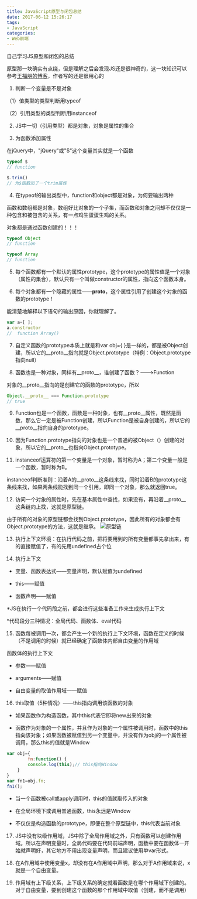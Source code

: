 ```yaml
---
title: JavaScript原型与闭包总结
date: 2017-06-12 15:26:17
tags:
- JavaScript
categories:
- Web前端
---
```

自己学习JS原型和闭包的总结
<!--more-->
原型那一块确实有点绕，但是理解之后会发现JS还是很神奇的，这一块知识可以参考[王福朋的博客](http://www.cnblogs.com/wangfupeng1988/p/3977924.html)，作者写的还是很用心的

1. 判断一个变量是不是对象

（1）值类型的类型判断用typeof

（2）引用类型的类型判断用instanceof

2. JS中一切（引用类型）都是对象，对象是属性的集合

3. 为函数添加属性

在jQuery中，"jQuery"或"$"这个变量其实就是一个函数

```javascript
typeof $  
// function

$.trim()
// 为$函数加了一个trim属性
```

4. 在typeof的输出类型中，function和object都是对象，为何要输出两种

函数和数组都是对象，数组好比对象的一个子集，而函数和对象之间却不仅仅是一种包含和被包含的关系，有一点鸡生蛋蛋生鸡的关系。

对象都是通过函数创建的！！！
```javascript
typeof Object
// function

typeof Array
// function
```

5. 每个函数都有一个默认的属性prototype，这个prototype的属性值是一个对象（属性的集合），默认只有一个叫做constructor的属性，指向这个函数本身。

6. 每个对象都有一个隐藏的属性——__proto__，这个属性引用了创建这个对象的函数的prototype！

能清楚地解释以下语句的输出原因，你就理解了。
```javascript
var a=[ ]; 
a.constructor
//  function Array()
```

7. 自定义函数的prototype本质上就是和var obj={ }是一样的，都是被Object创建，所以它的__proto__指向就是Object.prototype（特例：Object.prototype指向null）

8. 函数也是一种对象，同样有__proto__，谁创建了函数？--->Function

对象的__proto__指向的是创建它的函数的prototype，所以
```javascript
Object.__proto__ === Function.prototype
// true
```

9. Function也是一个函数，函数是一种对象，也有__proto__属性，既然是函数，那么它一定是被Function创建，所以Function是被自身创建的，所以它的__proto__指向自身的prototype。


10. 因为Function.prototype指向的对象也是一个普通的被Object（）创建的对象，所以它的__proto__也指向Object.prototype。


11. instanceof运算符的第一个变量是一个对象，暂时称为A；第二个变量一般是一个函数，暂时称为B。

instanceof判断准则：沿着A的__proto__这条线来找，同时沿着B的prototype这条线来找，如果两条线能找到同一个引用，即同一个对象，那么就返回true。


12. 访问一个对象的属性时，先在基本属性中查找，如果没有，再沿着__proto__这条链向上找，这就是原型链。

由于所有的对象的原型链都会找到Object.prototype，因此所有的对象都会有Object.prototype的方法，这就是继承。
![原型链](https://images0.cnblogs.com/blog/138012/201409/181637013624694.png)

13. 执行上下文环境：在执行代码之前，把将要用到的所有变量都事先拿出来，有的直接赋值了，有的先用undefined占个位

14. 执行上下文

- 变量、函数表达式——变量声明，默认赋值为undefined

- this——赋值

- 函数声明——赋值

*JS在执行一个代码段之前，都会进行这些准备工作来生成执行上下文

*代码段分三种情况：全局代码、函数体、eval代码

15. 函数每被调用一次，都会产生一个新的执行上下文环境，函数在定义的时候（不是调用的时候）就已经确定了函数体内部自由变量的作用域

函数体的执行上下文

- 参数——赋值

- arguments——赋值

- 自由变量的取值作用域——赋值

16. this取值（5种情况）——this指向调用该函数的对象

- 如果函数作为构造函数，其中this代表它即将new出来的对象

- 函数作为对象的一个属性，并且作为对象的一个属性被调用时，函数中的this指向该对象；如果函数被赋值到另一个变量中，并没有作为obj的一个属性被调用，那么this的值就是Window

```javascript
var obj={
        fn:function() {
        console.log(this);// this指向Window
    }
}
var fn1=obj.fn;
fn1();
```

- 当一个函数被call或apply调用时，this的值就取传入的对象

- 在全局环境下或调用普通函数，this永远是Window

- 不仅仅是构造函数的prototype，即便在整个原型链中，this代表当前对象


17. JS中没有块级作用域，JS中除了全局作用域之外，只有函数可以创建作用域。所以在声明变量时，全局代码要在代码前端声明，函数中要在函数体一开始就声明好，其它地方不用出现变量声明，而且建议使用单var形式。

18. 在A作用域中使用变量x，却没有在A作用域中声明，那么对于A作用域来说，x就是一个自由变量。


19. 作用域有上下级关系，上下级关系的确定就看函数是在哪个作用域下创建的。对于自由变量，要到创建这个函数的那个作用域中取值（创建，而不是调用）